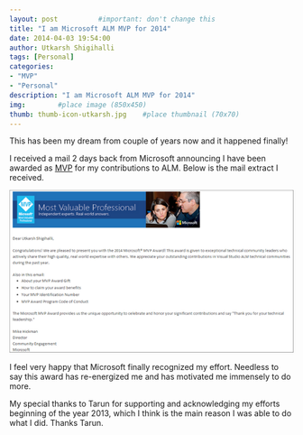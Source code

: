 ```yaml
---
layout: post          #important: don't change this
title: "I am Microsoft ALM MVP for 2014"
date: 2014-04-03 19:54:00
author: Utkarsh Shigihalli
tags: [Personal]
categories:
- "MVP"
- "Personal"
description: "I am Microsoft ALM MVP for 2014"
img:        #place image (850x450)
thumb: thumb-icon-utkarsh.jpg    #place thumbnail (70x70)
---
```

This has been my dream from couple of years now and it happened finally! 

I received a mail 2 days back from Microsoft announcing I have been awarded as [MVP](http://mvp.microsoft.com/en-us/overview.aspx#iwt) for my contributions to ALM. Below is the mail extract I received.

![image](/images/screenshots/utkarsh//2014_04_03_i_am_microsoft_alm_Image1.png)

I feel very happy that Microsoft finally recognized my effort. Needless to say this award has re-energized me and has motivated me immensely to do more. 

My special thanks to Tarun for supporting and acknowledging my efforts beginning of the year 2013, which I think is the main reason I was able to do what I did. Thanks Tarun.
